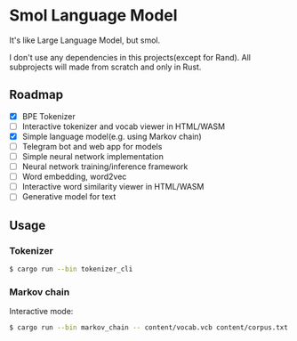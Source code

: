# Smol Language Model

It's like Large Language Model, but smol.

I don't use any dependencies in this projects(except for Rand). 
All subprojects will made from scratch and only in Rust.

## Roadmap
- [x] BPE Tokenizer
- [ ] Interactive tokenizer and vocab viewer in HTML/WASM
- [x] Simple language model(e.g. using Markov chain)
- [ ] Telegram bot and web app for models
- [ ] Simple neural network implementation
- [ ] Neural network training/inference framework
- [ ] Word embedding, word2vec
- [ ] Interactive word similarity viewer in HTML/WASM
- [ ] Generative model for text

## Usage

### Tokenizer

```bash
$ cargo run --bin tokenizer_cli
```

### Markov chain

Interactive mode:
```bash
$ cargo run --bin markov_chain -- content/vocab.vcb content/corpus.txt
```
